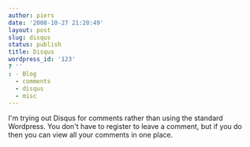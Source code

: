 ```yaml
---
author: piers
date: '2008-10-27 21:20:49'
layout: post
slug: disqus
status: publish
title: Disqus
wordpress_id: '123'
? ''
: - Blog
  - comments
  - disqus
  - misc
---
```


I'm trying out Disqus for comments rather than using the standard Wordpress.
You don't have to register to leave a comment, but if you do then you can view
all your comments in one place.

